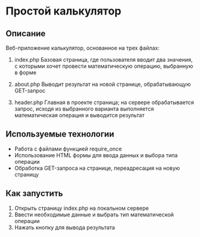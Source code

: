 # Простой калькулятор

## Описание
Веб-приложение калькулятор, основанное на трех файлах:
1. index.php
Базовая страница, где пользователя вводит два значения, с которыми хочет провести математическую операцию, выбранную в форме
   
2. about.php
Выводит результат на новой странице, обрабатывающую GET-запрос
   
3. header.php
Главная в проекте страница; на сервере обрабатывается запрос, исходя из выбранного варианта выполняется математическая операция и выводится результат

## Используемые технологии
- Работа с файлами функцией require_once
- Использование HTML формы для ввода данных и выбора типа операции
- Обработка GET-запроса на странице, переадресация на новую страницу

## Как запустить
1. Открыть страницу index.php на локальном сервере
2. Ввести необходимые данные и выбрать тип математической операции
3. Нажать кнопку для вывода результата

